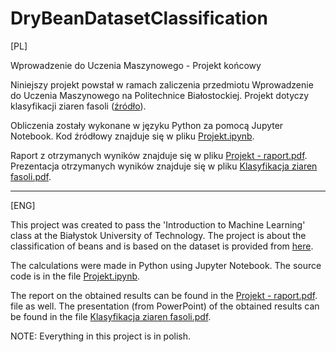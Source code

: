 # DryBeanDatasetClassification

[PL]

Wprowadzenie do Uczenia Maszynowego - Projekt końcowy

Niniejszy projekt powstał w ramach zaliczenia przedmiotu Wprowadzenie do Uczenia Maszynowego na Politechnice Białostockiej. Projekt dotyczy klasyfikacji ziaren fasoli ([źródło](https://archive.ics.uci.edu/ml/datasets/Dry+Bean+Dataset)).

Obliczenia zostały wykonane w języku Python za pomocą Jupyter Notebook. Kod źródłowy znajduje się w pliku [Projekt.ipynb](https://github.com/musimartini/DryBeanDatasetClassification/blob/main/Projekt.ipynb).

Raport z otrzymanych wyników znajduje się w pliku [Projekt - raport.pdf](https://github.com/musimartini/DryBeanDatasetClassification/blob/main/Projekt%20-%20raport.pdf).
Prezentacja otrzymanych wyników znajduje się w pliku [Klasyfikacja ziaren fasoli.pdf](https://github.com/musimartini/DryBeanDatasetClassification/blob/main/Klasyfikacja%20ziaren%20fasoli.pdf).

-------------------------------------------------------------------------------------------------------------------------------------------------------------------------

[ENG]

This project was created to pass the 'Introduction to Machine Learning' class at the Białystok University of Technology. The project is about the classification of beans and is based on the dataset is provided from [here](https://archive.ics.uci.edu/ml/datasets/Dry+Bean+Dataset).

The calculations were made in Python using Jupyter Notebook. The source code is in the file [Projekt.ipynb](https://github.com/musimartini/DryBeanDatasetClassification/blob/main/Projekt.ipynb).

The report on the obtained results can be found in the [Projekt - raport.pdf](https://github.com/musimartini/DryBeanDatasetClassification/blob/main/Projekt%20-%20raport.pdf). file as well. The presentation (from PowerPoint) of the obtained results can be found in the file [Klasyfikacja ziaren fasoli.pdf](https://github.com/musimartini/DryBeanDatasetClassification/blob/main/Klasyfikacja%20ziaren%20fasoli.pdf).

NOTE: Everything in this project is in polish.
